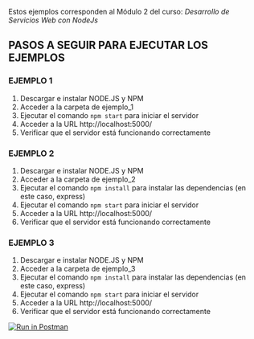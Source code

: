Estos ejemplos corresponden al Módulo 2 del curso: *Desarrollo de Servicios Web con NodeJs*

## PASOS A SEGUIR PARA EJECUTAR LOS EJEMPLOS

### EJEMPLO 1

1. Descargar e instalar NODE.JS y NPM
2. Acceder a la carpeta de ejemplo_1
3. Ejecutar el comando `npm start` para iniciar el servidor
4. Acceder a la URL http://localhost:5000/
5. Verificar que el servidor está funcionando correctamente

### EJEMPLO 2
1. Descargar e instalar NODE.JS y NPM
2. Acceder a la carpeta de ejemplo_2
3. Ejecutar el comando `npm install` para instalar las dependencias (en este caso, express)
4. Ejecutar el comando `npm start` para iniciar el servidor
5. Acceder a la URL http://localhost:5000/
6. Verificar que el servidor está funcionando correctamente

### EJEMPLO 3
1. Descargar e instalar NODE.JS y NPM
2. Acceder a la carpeta de ejemplo_3
3. Ejecutar el comando `npm install` para instalar las dependencias (en este caso, express)
4. Ejecutar el comando `npm start` para iniciar el servidor
5. Acceder a la URL http://localhost:5000/
6. Verificar que el servidor está funcionando correctamente


[![Run in Postman](https://run.pstmn.io/button.svg)](https://app.getpostman.com/run-collection/21047550-c3571046-6b68-4ae0-b03d-2c8732e63dc2?action=collection%2Ffork&collection-url=entityId%3D21047550-c3571046-6b68-4ae0-b03d-2c8732e63dc2%26entityType%3Dcollection%26workspaceId%3D1f4f77c5-eb75-4ee8-99d0-fbd51cc092df)

